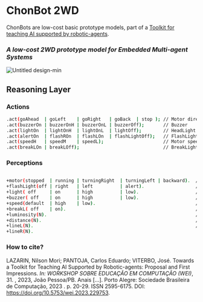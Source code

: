 # ChonBot 2WD
ChonBots are low-cost basic prototype models, part of a [Toolkit for teaching AI supported by robotic-agents](https://doi.org/10.5753/wei.2023.229753).
### _A low-cost 2WD prototype model for Embedded Multi-agent Systems_
![Untitled design-min](https://github.com/chon-group/bot2WD/assets/32855001/7e33eacd-4964-4752-9baf-10cd005d50ef)

## Reasoning Layer
### Actions
```sh
.act(goAhead  | goLeft    | goRight   | goBack  | stop ); // Motor direction
.act(buzzerOn | buzzerOnH | buzzerOnL | buzzerOff);       // Buzzer
.act(lightOn  | lightOnH  | lightOnL  | lightOff);        // HeadLight
.act(alertOn  | flashROn  | flashLOn  | flashLightOff);   // FlashLight
.act(speedH   | speedM    | speedL);                      // Motor speed
.act(breakLOn | breakLOff);                               // BreakLight
```
### Perceptions
```sh

+motor(stopped  | running | turningRight  | turningLeft | backward).  // Motor Status
+flashLight(off | right   | left          | alert).                   // Flashlights LED
+light( off     | on      | high          | low).                     // HeadLight LED
+buzzer( off    | on      | high          | low).                     // Buzzer
+speed(default  | high    | low).                                     // Motor Speed
+breakL( off    | on).                                                // BreakLight LED
+luminosity(N).                                                       // LDR sensor
+distance(N).                                                         // Ultrasonic sensor
+lineL(N).                                                            // Line-following sensors
+lineR(N).                                               
```
### How to cite?
LAZARIN, Nilson Mori; PANTOJA, Carlos Eduardo; VITERBO, José. Towards a Toolkit for Teaching AI Supported by Robotic-agents: Proposal and First Impressions. _In: WORKSHOP SOBRE EDUCAÇÃO EM COMPUTAÇÃO (WEI)_, 31. , 2023, João Pessoa/PB. Anais [...]. Porto Alegre: Sociedade Brasileira de Computação, 2023 . p. 20-29. ISSN 2595-6175. DOI: https://doi.org/10.5753/wei.2023.229753. 

